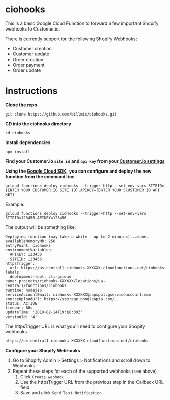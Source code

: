 # ciohooks
This is a basic Google Cloud Function to forward a few important Shopify webhooks to Customer.io.

There is currently support for the following Shopify Webhooks:
- Customer creation
- Customer update
- Order creation
- Order payment
- Order update

# Instructions
**Clone the repo**
```
git clone https://github.com/billmix/ciohooks.git
```

**CD into the ciohooks directory**
```
cd ciohooks
```

**Install dependencies**
```
npm install
```

**Find your Customer.io `site id` and `api key` from your [Customer.io settings](https://fly.customer.io/settings/api_credentials)**

**Using the [Google Cloud SDK](https://cloud.google.com/sdk/docs/how-to), you can configure and deploy the new function from the command line**

```
gcloud functions deploy ciohooks --trigger-http --set-env-vars SITEID={ENTER YOUR CUSTOMER.IO SITE ID},APIKEY={ENTER YOUR SCUSTOMER.IO API KEY}
```

Example:
```
gcloud functions deploy ciohooks --trigger-http --set-env-vars SITEID=123456,APIKEY=123456
```

The output will be something like: 
```
Deploying function (may take a while - up to 2 minutes)...done.                  
availableMemoryMb: 256
entryPoint: ciohooks
environmentVariables:
  APIKEY: 123456
  SITEID: 123456
httpsTrigger:
  url: https://us-central1-ciohooks-XXXXXX.cloudfunctions.net/ciohooks
labels:
  deployment-tool: cli-gcloud
name: projects/ciohooks-XXXXXX/locations/us-central1/functions/ciohooks
runtime: nodejs6
serviceAccountEmail: ciohooks-XXXXXX@appspot.gserviceaccount.com
sourceUploadUrl: https://storage.googleapis.com/...
status: ACTIVE
timeout: 60s
updateTime: '2019-02-14T19:18:39Z'
versionId: '4'
```

The httpsTrigger URL is what you'll need to configure your Shopify webhooks

```
https://us-central1-ciohooks-XXXXXX.cloudfunctions.net/ciohooks
```

**Configure your Shopify Webhooks**
1. Go to Shopify Admin > Settings > Notifications and scroll down to Webhooks
1. Repeat these steps for each of the supported webhooks (see above)
    1. Click `Create webhook`
    1. Use the httpsTrigger URL from the previous step in the Callback URL field
    1. Save and click `Send Test Notification`
